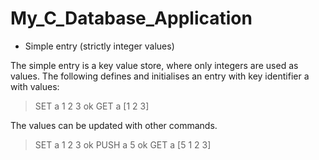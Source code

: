 # My_C_Database_Application

- Simple entry (strictly integer values)

The simple entry is a key value store, where only integers are used as values. The following defines and initialises an entry with key identifier a with values:
> SET a 1 2 3 ok
> GET a [1 2 3]

The values can be updated with other commands.
> SET a 1 2 3 ok
> PUSH a 5 ok
> GET a [5 1 2 3]
